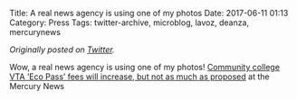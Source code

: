 Title: A real news agency is using one of my photos
Date: 2017-06-11 01:13
Category: Press
Tags: twitter-archive, microblog, lavoz, deanza, mercurynews

_Originally posted on [Twitter](https://web.archive.org/web/https://twitter.com/legoktm/status/873709778010226689)._

Wow, a real news agency is using one of my photos! [Community college VTA ‘Eco Pass’ fees will increase, but not as much as proposed](https://web.archive.org/web/20170713020530/https://www.mercurynews.com/2017/06/07/community-college-vta-eco-pass-fees-will-increase-but-not-as-much-as-proposed/) at the Mercury News

